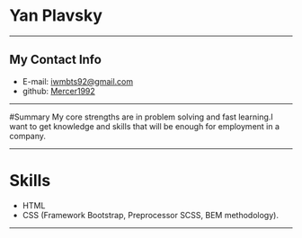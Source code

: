 # Yan Plavsky
---
## My Contact Info
* E-mail: iwmbts92@gmail.com
* github: [Mercer1992](https://github.com/Mercer1992)
---
#Summary
My core strengths are in problem solving and fast learning.I want to get knowledge and skills that will be enough for employment in a company.

---

# Skills
* HTML
* CSS (Framework Bootstrap, Preprocessor SCSS, BEM methodology).
---

